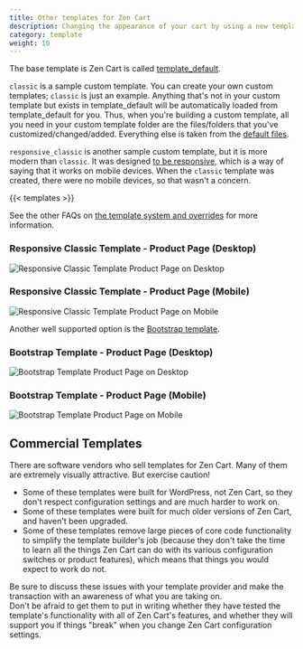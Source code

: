 ```yaml
---
title: Other templates for Zen Cart
description: Changing the appearance of your cart by using a new template
category: template
weight: 10
---
```


The base template is Zen Cart is called [template_default](/user/template/template_default/). 

`classic` is a sample custom template. You can create your own custom templates;  `classic` is just an example. Anything that's not in your custom template but exists in template_default will be automatically loaded from template_default for you. Thus, when you're building a custom template, all you need in your custom template folder are the files/folders that you've customized/changed/added. Everything else is taken from the [default files](/user/first_steps/overrides/#default-files). 

`responsive_classic` is another sample custom template, but it is more modern than `classic`. It was designed [to be responsive](/user/template/responsive/), which is a way of saying that it works on mobile devices.  When the `classic` template was created, there were no mobile devices, so that wasn't a concern.

{{< templates >}}


See the other FAQs on [the template system and overrides](/user/template/) for more information.

### Responsive Classic Template - Product Page (Desktop) 
![Responsive Classic Template Product Page on Desktop](/images/responsive_classic_desktop.png)

### Responsive Classic Template - Product Page (Mobile) 
![Responsive Classic Template Product Page on Mobile](/images/responsive_classic_full.png)

Another well supported option is the [Bootstrap template](https://www.zen-cart.com/downloads.php?do=file&id=2191).

### Bootstrap Template - Product Page (Desktop) 
![Bootstrap Template Product Page on Desktop](/images/bootstrap_desktop.png)

### Bootstrap Template - Product Page (Mobile) 
![Bootstrap Template Product Page on Mobile](/images/bootstrap_full.png)

## Commercial Templates 

There are software vendors who sell templates for Zen Cart.  Many of them are extremely visually attractive.  But exercise caution! 

- Some of these templates were built for WordPress, not Zen Cart, so they don't respect configuration settings and are much harder to work on.
- Some of these templates were built for much older versions of Zen Cart, and haven't been upgraded.  
- Some of these templates remove large pieces of core code functionality to simplify the template builder's job (because they don't take the time to learn all the things Zen Cart can do with its various configuration switches or product features), which means that things you would expect to work do not. 

Be sure to discuss these issues with your template provider and make the transaction with an awareness of what you are taking on.  
Don't be afraid to get them to put in writing whether they have tested the template's functionality with all of Zen Cart's features, and whether they will support you if things "break" when you change Zen Cart configuration settings.

